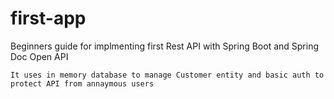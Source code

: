# first-app
Beginners guide for implmenting first Rest API with Spring Boot and Spring Doc Open API

``` It uses in memory database to manage Customer entity and basic auth to protect API from annaymous users ```



